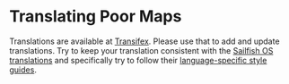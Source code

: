 Translating Poor Maps
=====================

Translations are available at [Transifex][1]. Please use that to add and
update translations. Try to keep your translation consistent with the
[Sailfish OS translations][2] and specifically try to follow their
[language-specific style guides][3].

[1]: https://www.transifex.com/otsaloma/poor-maps/
[2]: https://sailfishos.org/wiki/Translate_the_OS
[3]: https://sailfishos.org/wiki/Translate_the_OS#Style
